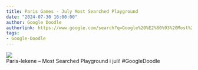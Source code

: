 ```yaml
---
title: Paris Games - July Most Searched Playground
date: "2024-07-30 16:00:00"
author: Google Doodle
authorlink: https://www.google.com/search?q=Google%20%E2%80%93%20Most%20Searched%20Playground
tags:
- Google-Doodle
---
```

<img src="https://www.google.com/logos/doodles/2024/paris-games-july-most-searched-playground-6753651837110527-law.gif" referrerpolicy="no-referrer"><br>Paris-lekene – Most Searched Playground i juli! #GoogleDoodle